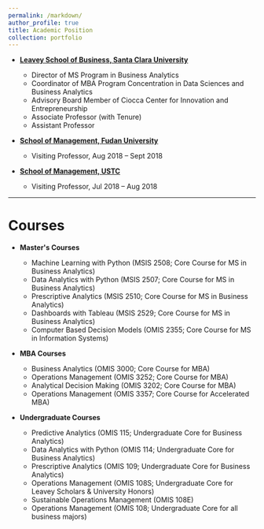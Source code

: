 ```yaml
---
permalink: /markdown/
author_profile: true
title: Academic Position
collection: portfolio
---
```

<ul>
  <li><strong><a href="https://www.scu.edu/business/">Leavey School of Business, Santa Clara University</a></strong></li>
  <ul>
    <li>Director of MS Program in Business Analytics</li>
    <li>Coordinator of MBA Program Concentration in Data Sciences and Business Analytics</li>
    <li>Advisory Board Member of Ciocca Center for Innovation and Entrepreneurship</li>
    <li>Associate Professor (with Tenure)</li>
    <li>Assistant Professor</li>
  </ul>
</ul>

<ul>
  <li><strong><a href="https://www.fdsm.fudan.edu.cn/en/">School of Management, Fudan University</a></strong></li>
  <ul>
    <li>Visiting Professor, Aug 2018 – Sept 2018</li>
  </ul>
</ul>

<ul>
  <li><strong><a href="https://en.business.ustc.edu.cn/main.htm">School of Management, USTC</a></strong></li>
  <ul>
    <li>Visiting Professor, Jul 2018 – Aug 2018</li>
  </ul>
</ul>

<hr>

<h1>Courses</h1>
<ul>
  <li><strong>Master's Courses</strong></li>
  <ul>
    <li>Machine Learning with Python (MSIS 2508; Core Course for MS in Business Analytics)</li>
    <li>Data Analytics with Python (MSIS 2507; Core Course for MS in Business Analytics)</li>
    <li>Prescriptive Analytics (MSIS 2510; Core Course for MS in Business Analytics)</li>
    <li>Dashboards with Tableau (MSIS 2529; Core Course for MS in Business Analytics)</li>
    <li>Computer Based Decision Models (OMIS 2355; Core Course for MS in Information Systems)</li>
  </ul>
</ul>

<ul>
  <li><strong>MBA Courses</strong></li>
  <ul>
    <li>Business Analytics (OMIS 3000; Core Course for MBA)</li>
    <li>Operations Management (OMIS 3252; Core Course for MBA)</li>
    <li>Analytical Decision Making (OMIS 3202; Core Course for MBA)</li>
    <li>Operations Management (OMIS 3357; Core Course for Accelerated MBA)</li>
  </ul>
</ul>

<ul>
  <li><strong>Undergraduate Courses</strong></li>
  <ul>
    <li>Predictive Analytics (OMIS 115; Undergraduate Core for Business Analytics)</li>
    <li>Data Analytics with Python (OMIS 114; Undergraduate Core for Business Analytics)</li>
    <li>Prescriptive Analytics (OMIS 109; Undergraduate Core for Business Analytics)</li>
    <li>Operations Management (OMIS 108S; Undergraduate Core for Leavey Scholars & University Honors)</li>
    <li>Sustainable Operations Management (OMIS 108E)</li>
    <li>Operations Management (OMIS 108; Undergraduate Core for all business majors)</li>
  </ul>
